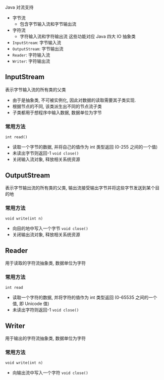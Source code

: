 Java 对流支持
- 字节流
	- 包含字节输入流和字节输出流
- 字符流
	- 字符输入流和字符输出流
这些功能对应 Java 四大 IO 抽象类
- `InputStream`: 字节输入流
- `OutputStream`: 字节输出流
- `Reader`: 字符输入流
- `Writer`: 字符输出流
## InputStream
表示字节输入流的所有类的父类
- 由于是抽象类, 不可被实例化, 因此对数据的读取需要其子类实现.
- 根据节点的不同, 该类派生出不同的节点流子类
- 子类都用于想程序中输入数据, 数据单位为字节
### 常用方法
`int read()`
- 读取一个字节的数据, 并将自己的值作为 int 类型返回 (0-255 之间的一个值)
- 未读出字节则返回-1
`void close()`
- 关闭输入流对象, 释放相关系统资源
## OutputStream
表示字节输出流的所有类的父类, 输出流接受输出字节并将这些字节发送到某个目的地
### 常用方法
`void write(int n)`
- 向目的地中写入一个字节
`void close()`
- 关闭输出流对象, 释放相关系统资源
## Reader
用于读取的字符流抽象类, 数据单位为字符
### 常用方法
`int read`
- 读取一个字符的数据, 并将字符的值作为 int 类型返回 (0-65535 之间的一个值, 即 Unicode 值)
- 未读出字符则返回-1
`void close()`
## Writer
用于输出的字符流抽象类, 数据单位为字符
### 常用方法
`void write(int n)`
- 向输出流中写入一个字符
`void close()`